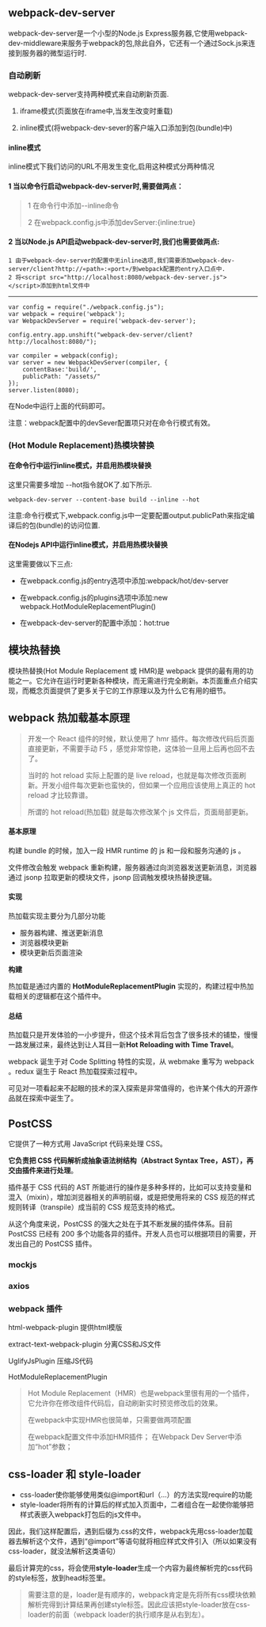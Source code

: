
## webpack-dev-server

webpack-dev-server是一个小型的Node.js Express服务器,它使用webpack-dev-middleware来服务于webpack的包,除此自外，它还有一个通过Sock.js来连接到服务器的微型运行时.

### 自动刷新
webpack-dev-server支持两种模式来自动刷新页面.

1. iframe模式(页面放在iframe中,当发生改变时重载)

1. inline模式(将webpack-dev-sever的客户端入口添加到包(bundle)中)

#### inline模式
inline模式下我们访问的URL不用发生变化,启用这种模式分两种情况

#### 1 当以命令行启动webpack-dev-server时,需要做两点：

> 1 在命令行中添加--inline命令
> 
> 2 在webpack.config.js中添加devServer:{inline:true}
 
#### 2 当以Node.js API启动webpack-dev-server时,我们也需要做两点:

	1 由于webpack-dev-server的配置中无inline选项,我们需要添加webpack-dev-server/client?http://«path»:«port»/到webpack配置的entry入口点中. 	
	2 将<script src="http://localhost:8080/webpack-dev-server.js"></script>添加到html文件中

---

	var config = require("./webpack.config.js");
	var webpack = require('webpack');
	var WebpackDevServer = require('webpack-dev-server');

	config.entry.app.unshift("webpack-dev-server/client?http://localhost:8080/");
	
	var compiler = webpack(config);
	var server = new WebpackDevServer(compiler, {
	    contentBase:'build/',
	    publicPath: "/assets/"
	});
	server.listen(8080);

在Node中运行上面的代码即可。

注意：webpack配置中的devSever配置项只对在命令行模式有效。


### (Hot Module Replacement)热模块替换

#### 在命令行中运行inline模式，并启用热模块替换
这里只需要多增加 --hot指令就OK了.如下所示.

```
webpack-dev-server --content-base build --inline --hot

```
注意:命令行模式下,webpack.config.js中一定要配置output.publicPath来指定编译后的包(bundle)的访问位置.

#### 在Nodejs API中运行inline模式，并启用热模块替换

这里需要做以下三点:

- 在webpack.config.js的entry选项中添加:webpack/hot/dev-server

- 在webpack.config.js的plugins选项中添加:new webpack.HotModuleReplacementPlugin()

- 在webpack-dev-server的配置中添加：hot:true


## 模块热替换

模块热替换(Hot Module Replacement 或 HMR)是 webpack 提供的最有用的功能之一。它允许在运行时更新各种模块，而无需进行完全刷新。本页面重点介绍实现，而概念页面提供了更多关于它的工作原理以及为什么它有用的细节。

## webpack 热加载基本原理

>  开发一个 React 组件的时候，默认使用了 hmr 插件。每次修改代码后页面直接更新，不需要手动 F5 ，感觉非常惊艳，这体验一旦用上后再也回不去了。
> 
> 当时的 hot reload 实际上配置的是 live reload，也就是每次修改页面刷新。开发小组件每次更新也蛮快的，但如果一个应用应该使用上真正的 hot reload 才比较靠谱。
> 
> 所谓的 hot reload(热加载) 就是每次修改某个 js 文件后，页面局部更新。

#### 基本原理

构建 bundle 的时候，加入一段 HMR runtime 的 js 和一段和服务沟通的 js 。

文件修改会触发 webpack 重新构建，服务器通过向浏览器发送更新消息，浏览器通过 jsonp 拉取更新的模块文件，jsonp 回调触发模块热替换逻辑。

#### 实现
热加载实现主要分为几部分功能

- 服务器构建、推送更新消息
- 浏览器模块更新
- 模块更新后页面渲染

**构建**

热加载是通过内置的 **HotModuleReplacementPlugin** 实现的，构建过程中热加载相关的逻辑都在这个插件中。

#### 总结
热加载只是开发体验的一小步提升，但这个技术背后包含了很多技术的铺垫，慢慢一路发展过来，最终达到让人耳目一新**Hot Reloading with Time Travel**。

webpack 诞生于对 Code Splitting 特性的实现，从 webmake 重写为 webpack 。redux 诞生于 React 热加载探索过程中。

可见对一项看起来不起眼的技术的深入探索是非常值得的，也许某个伟大的开源作品就在探索中诞生了。

## PostCSS 
它提供了一种方式用 JavaScript 代码来处理 CSS。

**它负责把 CSS 代码解析成抽象语法树结构（Abstract Syntax Tree，AST），再交由插件来进行处理**。

插件基于 CSS 代码的 AST 所能进行的操作是多种多样的，比如可以支持变量和混入（mixin），增加浏览器相关的声明前缀，或是把使用将来的 CSS 规范的样式规则转译（transpile）成当前的 CSS 规范支持的格式。

从这个角度来说，PostCSS 的强大之处在于其不断发展的插件体系。目前 PostCSS 已经有 200 多个功能各异的插件。开发人员也可以根据项目的需要，开发出自己的 PostCSS 插件。

### mockjs

### axios

### webpack 插件

html-webpack-plugin 提供html模版

extract-text-webpack-plugin 分离CSS和JS文件

UglifyJsPlugin 压缩JS代码

HotModuleReplacementPlugin

> Hot Module Replacement（HMR）也是webpack里很有用的一个插件，它允许你在修改组件代码后，自动刷新实时预览修改后的效果。
> 
> 在webpack中实现HMR也很简单，只需要做两项配置
> 
> 在webpack配置文件中添加HMR插件；
> 在Webpack Dev Server中添加“hot”参数；

## css-loader 和 style-loader

* css-loader使你能够使用类似@import和url（...）的方法实现require的功能
* style-loader将所有的计算后的样式加入页面中，二者组合在一起使你能够把样式表嵌入webpack打包后的js文件中。

因此，我们这样配置后，遇到后缀为.css的文件，webpack先用css-loader加载器去解析这个文件，遇到“@import”等语句就将相应样式文件引入（所以如果没有css-loader，就没法解析这类语句）

最后计算完的css，将会使用**style-loader**生成一个内容为最终解析完的css代码的style标签，放到head标签里。

> 需要注意的是，loader是有顺序的，webpack肯定是先将所有css模块依赖解析完得到计算结果再创建style标签。因此应该把style-loader放在css-loader的前面（webpack loader的执行顺序是从右到左）。